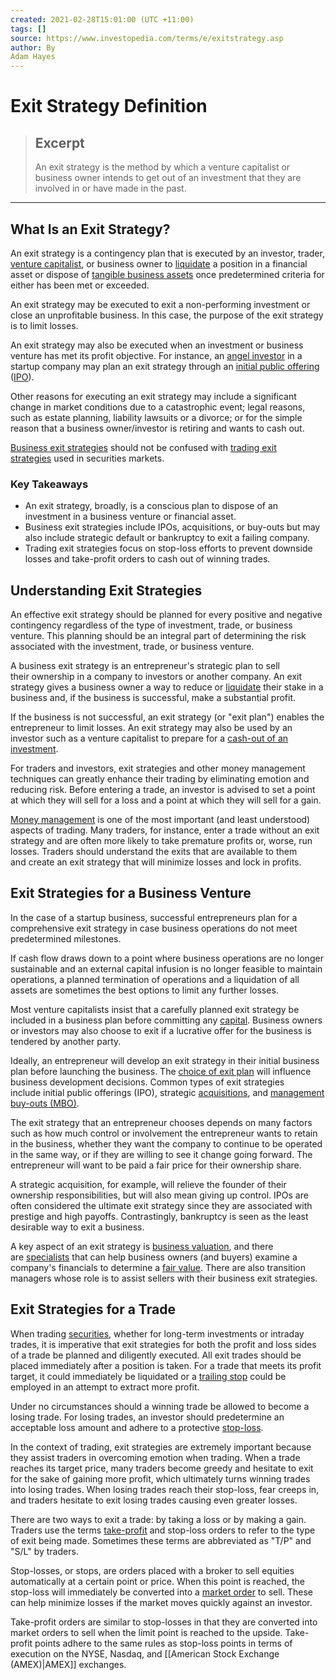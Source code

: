 ```yaml
---
created: 2021-02-28T15:01:00 (UTC +11:00)
tags: []
source: https://www.investopedia.com/terms/e/exitstrategy.asp
author: By
Adam Hayes
---
```


# Exit Strategy Definition

> ## Excerpt
> An exit strategy is the method by which a venture capitalist or business owner intends to get out of an investment that they are involved in or have made in the past.

---
## What Is an Exit Strategy?

An exit strategy is a contingency plan that is executed by an investor, trader, [venture capitalist](https://www.investopedia.com/terms/v/venturecapitalist.asp), or business owner to [liquidate](https://www.investopedia.com/terms/l/liquidate.asp) a position in a financial asset or dispose of [tangible business assets](https://www.investopedia.com/terms/t/tangibleasset.asp) once predetermined criteria for either has been met or exceeded.

An exit strategy may be executed to exit a non-performing investment or close an unprofitable business. In this case, the purpose of the exit strategy is to limit losses.

An exit strategy may also be executed when an investment or business venture has met its profit objective. For instance, an [angel investor](https://www.investopedia.com/terms/a/angelinvestor.asp) in a startup company may plan an exit strategy through an [initial public offering](https://www.investopedia.com/terms/i/ipo.asp) ([IPO](https://www.investopedia.com/terms/i/ipo.asp)).

Other reasons for executing an exit strategy may include a significant change in market conditions due to a catastrophic event; legal reasons, such as estate planning, liability lawsuits or a divorce; or for the simple reason that a business owner/investor is retiring and wants to cash out.

[Business exit strategies](https://www.investopedia.com/terms/b/business-exit-strategy.asp) should not be confused with [trading exit strategies](https://www.investopedia.com/investing/understanding-exit-strategies/) used in securities markets.

### Key Takeaways

-   An exit strategy, broadly, is a conscious plan to dispose of an investment in a business venture or financial asset.
-   Business exit strategies include IPOs, acquisitions, or buy-outs but may also include strategic default or bankruptcy to exit a failing company.
-   Trading exit strategies focus on stop-loss efforts to prevent downside losses and take-profit orders to cash out of winning trades.

## Understanding Exit Strategies

An effective exit strategy should be planned for every positive and negative contingency regardless of the type of investment, trade, or business venture. This planning should be an integral part of determining the risk associated with the investment, trade, or business venture.

A business exit strategy is an entrepreneur's strategic plan to sell their ownership in a company to investors or another company. An exit strategy gives a business owner a way to reduce or [liquidate](https://www.investopedia.com/terms/l/liquidate.asp) their stake in a business and, if the business is successful, make a substantial profit.

If the business is not successful, an exit strategy (or "exit plan") enables the entrepreneur to limit losses. An exit strategy may also be used by an investor such as a venture capitalist to prepare for a [cash-out of an investment](https://www.investopedia.com/ask/answers/05/shortvsput.asp).

For traders and investors, exit strategies and other money management techniques can greatly enhance their trading by eliminating emotion and reducing risk. Before entering a trade, an investor is advised to set a point at which they will sell for a loss and a point at which they will sell for a gain.

[Money management](https://www.investopedia.com/terms/m/moneymanagement.asp) is one of the most important (and least understood) aspects of trading. Many traders, for instance, enter a trade without an exit strategy and are often more likely to take premature profits or, worse, run losses. Traders should understand the exits that are available to them and create an exit strategy that will minimize losses and lock in profits.

## Exit Strategies for a Business Venture

In the case of a startup business, successful entrepreneurs plan for a comprehensive exit strategy in case business operations do not meet predetermined milestones.

If cash flow draws down to a point where business operations are no longer sustainable and an external capital infusion is no longer feasible to maintain operations, a planned termination of operations and a liquidation of all assets are sometimes the best options to limit any further losses.

Most venture capitalists insist that a carefully planned exit strategy be included in a business plan before committing any [capital](https://www.investopedia.com/terms/c/capital.asp). Business owners or investors may also choose to exit if a lucrative offer for the business is tendered by another party.

Ideally, an entrepreneur will develop an exit strategy in their initial business plan before launching the business. The [choice of exit plan](https://www.investopedia.com/terms/e/exit-option.asp) will influence business development decisions. Common types of exit strategies include initial public offerings (IPO), strategic [acquisitions](https://www.investopedia.com/terms/a/acquisition.asp), and [management buy-outs (MBO)](https://www.investopedia.com/terms/m/mbo.asp).

The exit strategy that an entrepreneur chooses depends on many factors such as how much control or involvement the entrepreneur wants to retain in the business, whether they want the company to continue to be operated in the same way, or if they are willing to see it change going forward. The entrepreneur will want to be paid a fair price for their ownership share.

A strategic acquisition, for example, will relieve the founder of their ownership responsibilities, but will also mean giving up control. IPOs are often considered the ultimate exit strategy since they are associated with prestige and high payoffs. Contrastingly, bankruptcy is seen as the least desirable way to exit a business.

A key aspect of an exit strategy is [business valuation](https://www.investopedia.com/terms/b/business-valuation.asp), and there are [specialists](https://www.nacva.com/) that can help business owners (and buyers) examine a company's financials to determine a [fair value](https://www.investopedia.com/terms/f/fairvalue.asp). There are also transition managers whose role is to assist sellers with their business exit strategies.

## Exit Strategies for a Trade

When trading [securities](https://www.investopedia.com/terms/s/security.asp), whether for long-term investments or intraday trades, it is imperative that exit strategies for both the profit and loss sides of a trade be planned and diligently executed. All exit trades should be placed immediately after a position is taken. For a trade that meets its profit target, it could immediately be liquidated or a [trailing stop](https://www.investopedia.com/terms/t/trailingstop.asp) could be employed in an attempt to extract more profit.

Under no circumstances should a winning trade be allowed to become a losing trade. For losing trades, an investor should predetermine an acceptable loss amount and adhere to a protective [stop-loss](https://www.investopedia.com/terms/s/stop-lossorder.asp).

In the context of trading, exit strategies are extremely important because they assist traders in overcoming emotion when trading. When a trade reaches its target price, many traders become greedy and hesitate to exit for the sake of gaining more profit, which ultimately turns winning trades into losing trades. When losing trades reach their stop-loss, fear creeps in, and traders hesitate to exit losing trades causing even greater losses.

There are two ways to exit a trade: by taking a loss or by making a gain. Traders use the terms [take-profit](https://www.investopedia.com/terms/t/take-profitorder.asp) and stop-loss orders to refer to the type of exit being made. Sometimes these terms are abbreviated as "T/P" and "S/L" by traders.

Stop-losses, or stops, are orders placed with a broker to sell equities automatically at a certain point or price. When this point is reached, the stop-loss will immediately be converted into a [market order](https://www.investopedia.com/terms/m/marketorder.asp) to sell. These can help minimize losses if the market moves quickly against an investor.

Take-profit orders are similar to stop-losses in that they are converted into market orders to sell when the limit point is reached to the upside. Take-profit points adhere to the same rules as stop-loss points in terms of execution on the NYSE, Nasdaq, and [[American Stock Exchange (AMEX)|AMEX]] exchanges.
